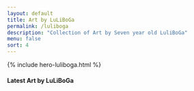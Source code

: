 ```yaml
---
layout: default
title: Art by LuLiBoGa
permalink: /luliboga
description: "Collection of Art by Seven year old LuliBoGa"
menu: false
sort: 4
---
```

{% include hero-luliboga.html %}
<div class="container">
	<div class="row">
		<div class="col col-12">
			<h4 class="lates-title">Latest Art by LuLiBoGa</h4>
		</div>
	</div>
</div>
<div class="container">
	<div class="row">
    <script type="text/javascript" src="https://richardchiriboga.com/js/vendors/jquery-3.3.1.min.js"></script>
    <script>
        var apiurl = "https://api.opensea.io/api/v1/assets?collection=luliboga&format=json&limit=50&offset=0&order_by=token_id&order_direction=desc";
        $.ajax({
            beforeSend: function(request) {
                request.setRequestHeader("X-API-KEY", 'ab6250b512f84ea592705b94ae3b52d1');
            },
            dataType: "json",
            url: apiurl,
            success: function(data) {
                console.log(data.assets);
                $.each(data.assets, function(i, item) {
                    console.log(item.image_url);
                    $('#results').append('<div class="article"  type-id="item-' + item.token_id + '"><div class="container"><div class="article__wrapper"><a href="' + item.permalink + '" rel="noopener noreferrer" target="_blank" title="' + item.name + '" class="article__image" style="background-image:url(' + item.image_url + ')"></a><div class="article__content"><div class="article-tags"><div class="article-tags__box"><span class="article__tag">Original NFT Artwork</span></div></div><h2 class=article__title><a href="' + item.permalink + '" rel="noopener noreferrer" target="_blank" title="' + item.name + '">' + item.name + '</a></h2><p class="article__excerpt" markdown="1">' + item.description + ' <div class="article__footer"><a href="' + item.permalink + '" rel="noopener noreferrer" target="_blank" title="' + item.name + '" class="read-more">View Artwork <i class="ion ion-ios-arrow-forward"></i></a></div></div></div></div></div>');
                });
            }
        });
    </script>
    <div id="results"></div>
    </div><!-- end Row -->
</div><!-- end Container -->